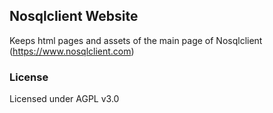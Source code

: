 ## Nosqlclient Website
Keeps html pages and assets of the main page of Nosqlclient (https://www.nosqlclient.com)


### License
Licensed under AGPL v3.0

